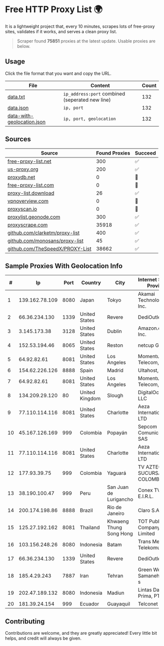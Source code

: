 
# Free HTTP Proxy List 🌍

It is a lightweight project that, every 10 minutes, scrapes lots of free-proxy sites, validates if it works, and serves a clean proxy list.


> Scraper found **75851** proxies at the latest update. Usable proxies are below.

## Usage

Click the file format that you want and copy the URL.


|File|Content|Count|
|----|-------|-----|
|[data.txt](https://raw.githubusercontent.com/themiralay/Proxy-List-World/master/data.txt)|`ip_address:port` combined (seperated new line)|132|
|[data.json](https://raw.githubusercontent.com/themiralay/Proxy-List-World/master/data.json)|`ip, port`|132|
|[data-with-geolocation.json](https://raw.githubusercontent.com/themiralay/Proxy-List-World/master/data-with-geolocation.json)|`ip, port, geolocation`|132|

## Sources

|Source|Found Proxies|Succeed|
|------|-------------|-------|
|[free-proxy-list.net](https://free-proxy-list.net)|300|✅|
|[us-proxy.org](https://www.us-proxy.org)|200|✅|
|[proxydb.net](http://proxydb.net)|0|🚫|
|[free-proxy-list.com](https://free-proxy-list.com/?page=&port=&type%5B%5D=http&type%5B%5D=https&up_time=0&search=Search)|0|🚫|
|[proxy-list.download](https://www.proxy-list.download/HTTP)|26|✅|
|[vpnoverview.com](https://vpnoverview.com/privacy/anonymous-browsing/free-proxy-servers)|0|🚫|
|[proxyscan.io](https://www.proxyscan.io)|0|🚫|
|[proxylist.geonode.com](https://proxylist.geonode.com/api/proxy-list?limit=300&page=1&sort_by=lastChecked&sort_type=desc&protocols=http,https)|300|✅|
|[proxyscrape.com](https://api.proxyscrape.com/v2/?request=displayproxies&protocol=http&timeout=10000&country=all&ssl=all&anonymity=all)|35918|✅|
|[github.com/clarketm/proxy-list](https://raw.githubusercontent.com/clarketm/proxy-list/master/proxy-list-raw.txt)|400|✅|
|[github.com/monosans/proxy-list](https://raw.githubusercontent.com/monosans/proxy-list/main/proxies/http.txt)|45|✅|
|[github.com/TheSpeedX/PROXY-List](https://raw.githubusercontent.com/TheSpeedX/PROXY-List/master/http.txt)|38662|✅|


## Sample Proxies With Geolocation Info

|#|Ip|Port|Country|City|Internet Service Provider|
|-|--|----|-------|----|-------------------------|
|1|139.162.78.109|8080|Japan|Tokyo|Akamai Technologies, Inc.|
|2|66.36.234.130|1339|United States|Revere|DediOutlet, LLC|
|3|3.145.173.38|3128|United States|Dublin|Amazon.com, Inc.|
|4|152.53.194.46|8065|United States|Reston|netcup GmbH|
|5|64.92.82.61|8081|United States|Los Angeles|Momentum Telecom, Inc.|
|6|154.62.226.126|8888|Spain|Madrid|Ultahost, Inc.|
|7|64.92.82.61|8081|United States|Los Angeles|Momentum Telecom, Inc.|
|8|134.209.29.120|80|United Kingdom|Slough|DigitalOcean, LLC|
|9|77.110.114.116|8081|United States|Charlotte|Aeza International LTD|
|10|45.167.126.169|999|Colombia|Popayán|Sepcom Comunicaciones SAS|
|11|77.110.114.116|8081|United States|Charlotte|Aeza International LTD|
|12|177.93.39.75|999|Colombia|Yaguará|TV AZTECA SUCURSAL COLOMBIA|
|13|38.190.100.47|999|Peru|San Juan de Lurigancho|Conex TV E.I.R.L.|
|14|200.174.198.86|8888|Brazil|Rio de Janeiro|Claro S.A|
|15|125.27.192.162|8081|Thailand|Khwaeng Thung Song Hong|TOT Public Company Limited|
|16|103.156.248.26|8080|Indonesia|Batam|Trans Media Telekomunikasi|
|17|66.36.234.130|1339|United States|Revere|DediOutlet, LLC|
|18|185.4.29.243|7887|Iran|Tehran|Green Web Samaneh Novin' s|
|19|202.47.189.132|8080|Indonesia|Madiun|Lintas Data Prima, PT|
|20|181.39.24.154|999|Ecuador|Guayaquil|Telconet S.A|



## Contributing

Contributions are welcome, and they are greatly appreciated! Every
little bit helps, and credit will always be given.

